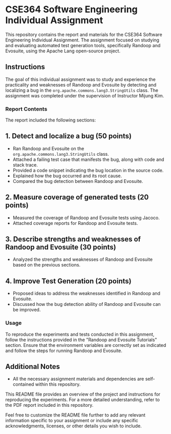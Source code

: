 # CSE364 Software Engineering Individual Assignment

This repository contains the report and materials for the CSE364 Software Engineering Individual Assignment. The assignment focused on studying and evaluating automated test generation tools, specifically Randoop and Evosuite, using the Apache Lang open-source project.

## Instructions

The goal of this individual assignment was to study and experience the practicality and weaknesses of Randoop and Evosuite by detecting and localizing a bug in the `org.apache.commons.lang3.StringUtils` class. The assignment was completed under the supervision of Instructor Mijung Kim.

### Report Contents

The report included the following sections:

## 1. Detect and localize a bug (50 points)

- Ran Randoop and Evosuite on the `org.apache.commons.lang3.StringUtils` class.
- Attached a failing test case that manifests the bug, along with code and stack trace.
- Provided a code snippet indicating the bug location in the source code.
- Explained how the bug occurred and its root cause.
- Compared the bug detection between Randoop and Evosuite.

## 2. Measure coverage of generated tests (20 points)

- Measured the coverage of Randoop and Evosuite tests using Jacoco.
- Attached coverage reports for Randoop and Evosuite tests.

## 3. Describe strengths and weaknesses of Randoop and Evosuite (30 points)

- Analyzed the strengths and weaknesses of Randoop and Evosuite based on the previous sections.

## 4. Improve Test Generation (20 points)

- Proposed ideas to address the weaknesses identified in Randoop and Evosuite.
- Discussed how the bug detection ability of Randoop and Evosuite can be improved.

### Usage

To reproduce the experiments and tests conducted in this assignment, follow the instructions provided in the "Randoop and Evosuite Tutorials" section. Ensure that the environment variables are correctly set as indicated and follow the steps for running Randoop and Evosuite.

## Additional Notes

- All the necessary assignment materials and dependencies are self-contained within this repository.

This README file provides an overview of the project and instructions for reproducing the experiments. For a more detailed understanding, refer to the PDF report included in this repository.

Feel free to customize the README file further to add any relevant information specific to your assignment or include any specific acknowledgments, licenses, or other details you wish to include.

